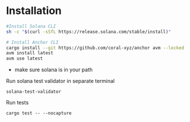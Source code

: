 # Installation

```bash
#Install Solana CLI
sh -c "$(curl -sSfL https://release.solana.com/stable/install)"

# Install Anchor CLI
cargo install --git https://github.com/coral-xyz/anchor avm --locked
avm install latest
avm use latest
```

- make sure solana is in your path

Run solana test validator in separate terminal 

`solana-test-validator`

Run tests 

`cargo test -- --nocapture`
